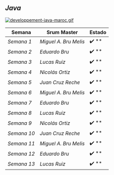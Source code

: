 ## *Java*

[![developpement-java-maroc.gif](https://i.postimg.cc/7YKBZVGk/developpement-java-maroc.gif)](https://postimg.cc/1fN0WDrC)

| Semana | Srum Master | Estado | 
| ---- | ---- | ---- |
| *Semana 1* | *Miguel A. Bru Melis* | ✔️ ** |
| *Semana 2* | *Eduardo Bru* |  ✔️ ** |
| *Semana 3* | *Lucas Ruiz* | ✔️ ** |
| *Semana 4* | *Nicolás Ortiz* | ✔️ ** |
| *Semana 5* | *Juan Cruz Reche* | ✔️ ** |
| *Semana 6* | *Miguel A. Bru Melis* | ✔️ ** |
| *Semana 7* | *Eduardo Bru* | ✔️ ** |
| *Semana 8* | *Lucas Ruiz* | ✔️ ** |
| *Semana 9* | *Nicolás Ortiz* | ✔️ ** |
| *Semana 10* | *Juan Cruz Reche* | ✔️ ** |
| *Semana 11* | *Miguel A. Bru Melis* | ✔️ ** |
| *Semana 12* | *Eduardo Bru* | ✔️ ** |
| *Semana 13* | *Lucas Ruiz* | ✔️ ** |
